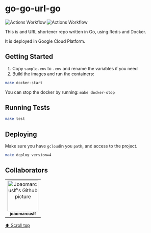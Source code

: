 # go-go-url-go

![Actions Workflow](https://github.com/joaomarcuslf/go-go-url-go/workflows/go/badge.svg)
![Actions Workflow](https://github.com/joaomarcuslf/go-go-url-go/workflows/CodeQL/badge.svg)

This is and URL shortener repo written in Go, using Redis and Docker.

It is deployed in Google Cloud Platform.

## Getting Started

1. Copy ```sample.env``` to ```.env``` and rename the variables if you need
2. Build the images and run the containers:

```sh
make docker-start
```

You can stop the docker by running: `make docker-stop`

## Running Tests

```sh
make test
```

## Deploying

Make sure you have `gcloud`in you `path`, and access to the project.

```sh
make deploy version=4
```

## Collaborators

<table>
  <tr>
    <td align="center">
      <a href="https://github.com/marcellevargas">
        <img src="https://avatars.githubusercontent.com/u/53450523?v=4" width="100px;" alt="Joaomarcuslf's Github picture"/><br>
        <sub>
          <b>joaomarcuslf</b>
        </sub>
      </a>
    </td>
  </tr>
</table>

[⬆ Scroll top](#go-go-url-go)<br>

